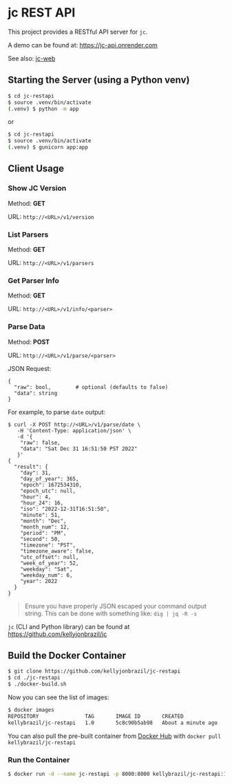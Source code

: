 # jc REST API

This project provides a RESTful API server for `jc`.

A demo can be found at: https://jc-api.onrender.com

See also: [jc-web](https://github.com/kellyjonbrazil/jc-web)

## Starting the Server (using a Python venv)
```bash
$ cd jc-restapi
$ source .venv/bin/activate
(.venv) $ python -m app
```
or
```bash
$ cd jc-restapi
$ source .venv/bin/activate
(.venv) $ gunicorn app:app
```

## Client Usage

### Show JC Version
Method: **GET**

URL: `http://<URL>/v1/version`

### List Parsers
Method: **GET**

URL: `http://<URL>/v1/parsers`

### Get Parser Info
Method: **GET**

URL: `http://<URL>/v1/info/<parser>`

### Parse Data
Method: **POST**

URL: `http://<URL>/v1/parse/<parser>`

JSON Request:
```
{
  "raw": bool,        # optional (defaults to false)
  "data": string
}
```
For example, to parse `date` output:
```
$ curl -X POST http://<URL>/v1/parse/date \
   -H 'Content-Type: application/json' \
   -d '{
    "raw": false,
    "data": "Sat Dec 31 16:51:50 PST 2022"
   }'
{
  "result": {
    "day": 31,
    "day_of_year": 365,
    "epoch": 1672534310,
    "epoch_utc": null,
    "hour": 4,
    "hour_24": 16,
    "iso": "2022-12-31T16:51:50",
    "minute": 51,
    "month": "Dec",
    "month_num": 12,
    "period": "PM",
    "second": 50,
    "timezone": "PST",
    "timezone_aware": false,
    "utc_offset": null,
    "week_of_year": 52,
    "weekday": "Sat",
    "weekday_num": 6,
    "year": 2022
  }
}
```
> Ensure you have properly JSON escaped your command output string. This can
> be done with something like:  `dig | jq -R -s`

`jc` (CLI and Python library) can be found at https://github.com/kellyjonbrazil/jc

## Build the Docker Container

```bash
$ git clone https://github.com/kellyjonbrazil/jc-restapi
$ cd ./jc-restapi
$ ./docker-build.sh
```

Now you can see the list of images:

```bash
$ docker images
REPOSITORY               TAG       IMAGE ID       CREATED              SIZE
kellybrazil/jc-restapi   1.0       5c8c90b5ab98   About a minute ago   68.9MB
```

You can also pull the pre-built container from [Docker Hub](https://hub.docker.com/r/kellybrazil/jc-restapi) with `docker pull kellybrazil/jc-restapi`

### Run the Container

```bash
$ docker run -d --name jc-restapi -p 8000:8000 kellybrazil/jc-restapi:1.0
```
